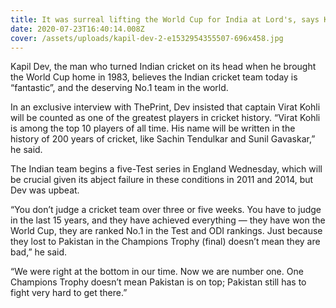 ```yaml
---
title: It was surreal lifting the World Cup for India at Lord's, says Kapil Dev
date: 2020-07-23T16:40:14.008Z
cover: /assets/uploads/kapil-dev-2-e1532954355507-696x458.jpg
---
```

<!--StartFragment-->

Kapil Dev, the man who turned Indian cricket on its head when he brought the World Cup home in 1983, believes the Indian cricket team today is “fantastic”, and the deserving No.1 team in the world.

In an exclusive interview with ThePrint, Dev insisted that captain Virat Kohli will be counted as one of the greatest players in cricket history. “Virat Kohli is among the top 10 players of all time. His name will be written in the history of 200 years of cricket, like Sachin Tendulkar and Sunil Gavaskar,” he said.

The Indian team begins a five-Test series in England Wednesday, which will be crucial given its abject failure in these conditions in 2011 and 2014, but Dev was upbeat.

<!--StartFragment-->

“You don’t judge a cricket team over three or five weeks. You have to judge in the last 15 years, and they have achieved everything — they have won the World Cup, they are ranked No.1 in the Test and ODI rankings. Just because they lost to Pakistan in the Champions Trophy (final) doesn’t mean they are bad,” he said.

“We were right at the bottom in our time. Now we are number one. One Champions Trophy doesn’t mean Pakistan is on top; Pakistan still has to fight very hard to get there.”

<!--EndFragment-->

<!--EndFragment-->